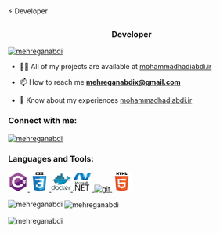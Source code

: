 ⚡ Developer 


<h3 align="center">Developer</h3>

<p align="left"> <a href="https://github.com/ryo-ma/github-profile-trophy"><img src="https://github-profile-trophy.vercel.app/?username=mehreganabdi" alt="mehreganabdi" /></a> </p>

- 👨‍💻 All of my projects are available at [mohammadhadiabdi.ir](mohammadhadiabdi.ir)

- 📫 How to reach me **mehreganabdix@gmail.com**

- 📄 Know about my experiences [mohammadhadiabdi.ir](mohammadhadiabdi.ir)

<h3 align="left">Connect with me:</h3>
<p align="left">
<a href="https://www.leetcode.com/mehreganabdi" target="blank"><img align="center" src="https://raw.githubusercontent.com/rahuldkjain/github-profile-readme-generator/master/src/images/icons/Social/leet-code.svg" alt="mehreganabdi" height="30" width="40" /></a>
</p>

<h3 align="left">Languages and Tools:</h3>
<p align="left"> <a href="https://www.w3schools.com/cs/" target="_blank" rel="noreferrer"> <img src="https://raw.githubusercontent.com/devicons/devicon/master/icons/csharp/csharp-original.svg" alt="csharp" width="40" height="40"/> </a> <a href="https://www.w3schools.com/css/" target="_blank" rel="noreferrer"> <img src="https://raw.githubusercontent.com/devicons/devicon/master/icons/css3/css3-original-wordmark.svg" alt="css3" width="40" height="40"/> </a> <a href="https://www.docker.com/" target="_blank" rel="noreferrer"> <img src="https://raw.githubusercontent.com/devicons/devicon/master/icons/docker/docker-original-wordmark.svg" alt="docker" width="40" height="40"/> </a> <a href="https://dotnet.microsoft.com/" target="_blank" rel="noreferrer"> <img src="https://raw.githubusercontent.com/devicons/devicon/master/icons/dot-net/dot-net-original-wordmark.svg" alt="dotnet" width="40" height="40"/> </a> <a href="https://git-scm.com/" target="_blank" rel="noreferrer"> <img src="https://www.vectorlogo.zone/logos/git-scm/git-scm-icon.svg" alt="git" width="40" height="40"/> </a> <a href="https://www.w3.org/html/" target="_blank" rel="noreferrer"> <img src="https://raw.githubusercontent.com/devicons/devicon/master/icons/html5/html5-original-wordmark.svg" alt="html5" width="40" height="40"/> </a> </p>

<p><img align="left" src="https://github-readme-stats.vercel.app/api/top-langs?username=mehreganabdi&show_icons=true&locale=en&layout=compact" alt="mehreganabdi" /></p>

<p>&nbsp;<img align="center" src="https://github-readme-stats.vercel.app/api?username=mehreganabdi&show_icons=true&locale=en" alt="mehreganabdi" /></p>

<p><img align="center" src="https://github-readme-streak-stats.herokuapp.com/?user=mehreganabdi&" alt="mehreganabdi" /></p>

